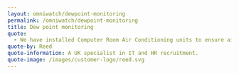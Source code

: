 ```yaml
---
layout: omniwatch/dewpoint-monitoring
permalink: /omniwatch/dewpoint-monitoring
title: Dew point monitoring
quote:
  - We have installed Computer Room Air Conditioning units to ensure air cooling redundancy and to help compensate each other when a unit becomes stressed or less efficient. We found monitoring dew point to be a helpful measurement in order to reduce ‘demand contention’. OmniWatch checks dew point as well as keeping an eye on temperature, this helps ensure our server room is energy efficient.
quote-by: Reed
quote-information: A UK specialist in IT and HR recruitment.
quote-image: /images/customer-logo/reed.svg
---
```

